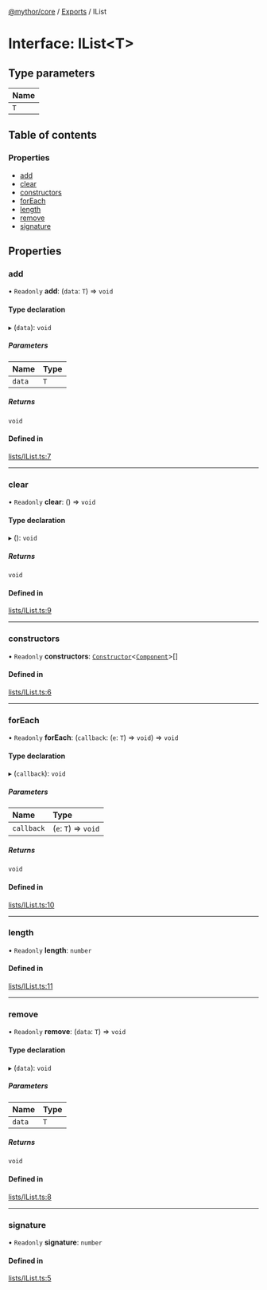 [@mythor/core](../README.md) / [Exports](../modules.md) / IList

# Interface: IList<T\>

## Type parameters

| Name |
| :------ |
| `T` |

## Table of contents

### Properties

- [add](IList.md#add)
- [clear](IList.md#clear)
- [constructors](IList.md#constructors)
- [forEach](IList.md#foreach)
- [length](IList.md#length)
- [remove](IList.md#remove)
- [signature](IList.md#signature)

## Properties

### add

• `Readonly` **add**: (`data`: `T`) => `void`

#### Type declaration

▸ (`data`): `void`

##### Parameters

| Name | Type |
| :------ | :------ |
| `data` | `T` |

##### Returns

`void`

#### Defined in

[lists/IList.ts:7](https://github.com/desaintvincent/mythor/blob/c0bd7c9/packages/core/src/lists/IList.ts#L7)

___

### clear

• `Readonly` **clear**: () => `void`

#### Type declaration

▸ (): `void`

##### Returns

`void`

#### Defined in

[lists/IList.ts:9](https://github.com/desaintvincent/mythor/blob/c0bd7c9/packages/core/src/lists/IList.ts#L9)

___

### constructors

• `Readonly` **constructors**: [`Constructor`](../modules.md#constructor)<[`Component`](../classes/Component.md)\>[]

#### Defined in

[lists/IList.ts:6](https://github.com/desaintvincent/mythor/blob/c0bd7c9/packages/core/src/lists/IList.ts#L6)

___

### forEach

• `Readonly` **forEach**: (`callback`: (`e`: `T`) => `void`) => `void`

#### Type declaration

▸ (`callback`): `void`

##### Parameters

| Name | Type |
| :------ | :------ |
| `callback` | (`e`: `T`) => `void` |

##### Returns

`void`

#### Defined in

[lists/IList.ts:10](https://github.com/desaintvincent/mythor/blob/c0bd7c9/packages/core/src/lists/IList.ts#L10)

___

### length

• `Readonly` **length**: `number`

#### Defined in

[lists/IList.ts:11](https://github.com/desaintvincent/mythor/blob/c0bd7c9/packages/core/src/lists/IList.ts#L11)

___

### remove

• `Readonly` **remove**: (`data`: `T`) => `void`

#### Type declaration

▸ (`data`): `void`

##### Parameters

| Name | Type |
| :------ | :------ |
| `data` | `T` |

##### Returns

`void`

#### Defined in

[lists/IList.ts:8](https://github.com/desaintvincent/mythor/blob/c0bd7c9/packages/core/src/lists/IList.ts#L8)

___

### signature

• `Readonly` **signature**: `number`

#### Defined in

[lists/IList.ts:5](https://github.com/desaintvincent/mythor/blob/c0bd7c9/packages/core/src/lists/IList.ts#L5)
